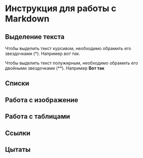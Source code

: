 # Инструкция для работы с Markdown

## Выделение текста

Чтобы выделить текст курсивом, необходимо обрамить его звездочками (*). Например *вот так*.

Чтобы выделить текст полужирным, необходимо обрамить его двойными звездочками (**). Например **Вот так**

## Списки

## Работа с изображение

## Работа с таблицами 

## Cсылки

## Цытаты